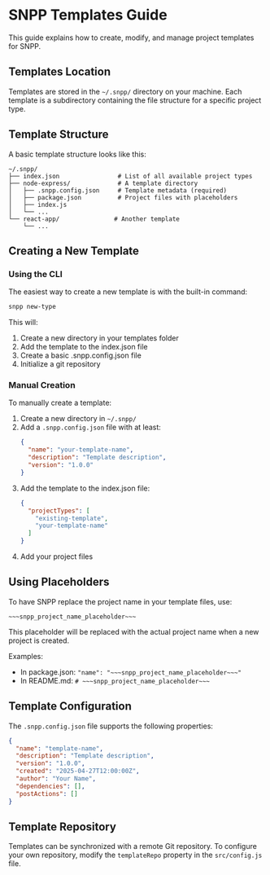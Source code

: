 # SNPP Templates Guide

This guide explains how to create, modify, and manage project templates for SNPP.

## Templates Location

Templates are stored in the `~/.snpp/` directory on your machine. Each template is a subdirectory containing the file structure for a specific project type.

## Template Structure

A basic template structure looks like this:

```
~/.snpp/
├── index.json                # List of all available project types
├── node-express/             # A template directory
│   ├── .snpp.config.json     # Template metadata (required)
│   ├── package.json          # Project files with placeholders
│   ├── index.js
│   └── ...
└── react-app/               # Another template
    └── ...
```

## Creating a New Template

### Using the CLI

The easiest way to create a new template is with the built-in command:

```bash
snpp new-type
```

This will:
1. Create a new directory in your templates folder
2. Add the template to the index.json file
3. Create a basic .snpp.config.json file
4. Initialize a git repository

### Manual Creation

To manually create a template:

1. Create a new directory in `~/.snpp/`
2. Add a `.snpp.config.json` file with at least:
   ```json
   {
     "name": "your-template-name",
     "description": "Template description",
     "version": "1.0.0"
   }
   ```
3. Add the template to the index.json file:
   ```json
   {
     "projectTypes": [
       "existing-template",
       "your-template-name"
     ]
   }
   ```
4. Add your project files

## Using Placeholders

To have SNPP replace the project name in your template files, use:

```
~~~snpp_project_name_placeholder~~~
```

This placeholder will be replaced with the actual project name when a new project is created.

Examples:
- In package.json: `"name": "~~~snpp_project_name_placeholder~~~"`
- In README.md: `# ~~~snpp_project_name_placeholder~~~`

## Template Configuration

The `.snpp.config.json` file supports the following properties:

```json
{
  "name": "template-name",
  "description": "Template description",
  "version": "1.0.0",
  "created": "2025-04-27T12:00:00Z",
  "author": "Your Name",
  "dependencies": [],
  "postActions": []
}
```

## Template Repository

Templates can be synchronized with a remote Git repository. To configure your own repository, modify the `templateRepo` property in the `src/config.js` file.
